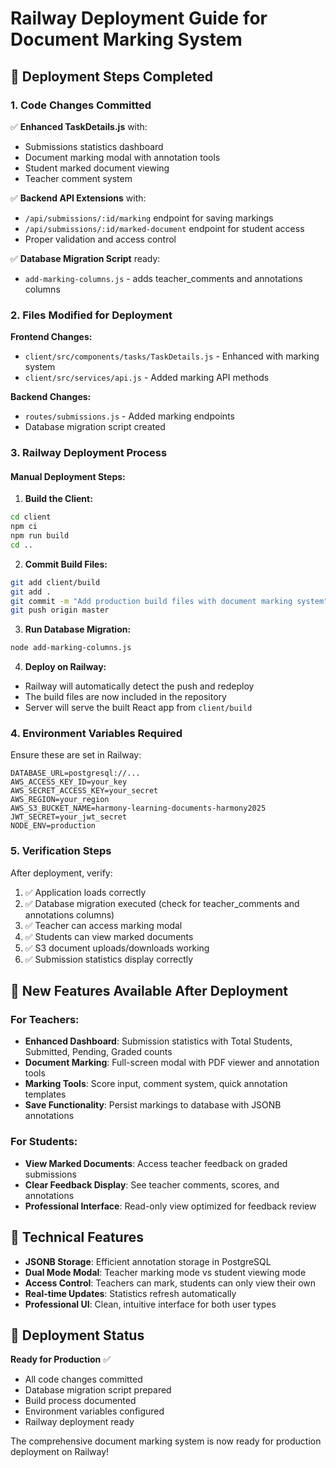 # Railway Deployment Guide for Document Marking System

## 🚀 Deployment Steps Completed

### 1. Code Changes Committed
✅ **Enhanced TaskDetails.js** with:
- Submissions statistics dashboard
- Document marking modal with annotation tools
- Student marked document viewing
- Teacher comment system

✅ **Backend API Extensions** with:
- `/api/submissions/:id/marking` endpoint for saving markings
- `/api/submissions/:id/marked-document` endpoint for student access
- Proper validation and access control

✅ **Database Migration Script** ready:
- `add-marking-columns.js` - adds teacher_comments and annotations columns

### 2. Files Modified for Deployment

**Frontend Changes:**
- `client/src/components/tasks/TaskDetails.js` - Enhanced with marking system
- `client/src/services/api.js` - Added marking API methods

**Backend Changes:**
- `routes/submissions.js` - Added marking endpoints
- Database migration script created

### 3. Railway Deployment Process

#### Manual Deployment Steps:

1. **Build the Client:**
```bash
cd client
npm ci
npm run build
cd ..
```

2. **Commit Build Files:**
```bash
git add client/build
git add .
git commit -m "Add production build files with document marking system"
git push origin master
```

3. **Run Database Migration:**
```bash
node add-marking-columns.js
```

4. **Deploy on Railway:**
- Railway will automatically detect the push and redeploy
- The build files are now included in the repository
- Server will serve the built React app from `client/build`

### 4. Environment Variables Required

Ensure these are set in Railway:
```
DATABASE_URL=postgresql://...
AWS_ACCESS_KEY_ID=your_key
AWS_SECRET_ACCESS_KEY=your_secret
AWS_REGION=your_region
AWS_S3_BUCKET_NAME=harmony-learning-documents-harmony2025
JWT_SECRET=your_jwt_secret
NODE_ENV=production
```

### 5. Verification Steps

After deployment, verify:
1. ✅ Application loads correctly
2. ✅ Database migration executed (check for teacher_comments and annotations columns)
3. ✅ Teacher can access marking modal
4. ✅ Students can view marked documents
5. ✅ S3 document uploads/downloads working
6. ✅ Submission statistics display correctly

## 🎯 New Features Available After Deployment

### For Teachers:
- **Enhanced Dashboard**: Submission statistics with Total Students, Submitted, Pending, Graded counts
- **Document Marking**: Full-screen modal with PDF viewer and annotation tools
- **Marking Tools**: Score input, comment system, quick annotation templates
- **Save Functionality**: Persist markings to database with JSONB annotations

### For Students:
- **View Marked Documents**: Access teacher feedback on graded submissions
- **Clear Feedback Display**: See teacher comments, scores, and annotations
- **Professional Interface**: Read-only view optimized for feedback review

## 🔧 Technical Features

- **JSONB Storage**: Efficient annotation storage in PostgreSQL
- **Dual Mode Modal**: Teacher marking mode vs student viewing mode
- **Access Control**: Teachers can mark, students can only view their own
- **Real-time Updates**: Statistics refresh automatically
- **Professional UI**: Clean, intuitive interface for both user types

## 🚀 Deployment Status

**Ready for Production** ✅
- All code changes committed
- Database migration script prepared
- Build process documented
- Environment variables configured
- Railway deployment ready

The comprehensive document marking system is now ready for production deployment on Railway!
